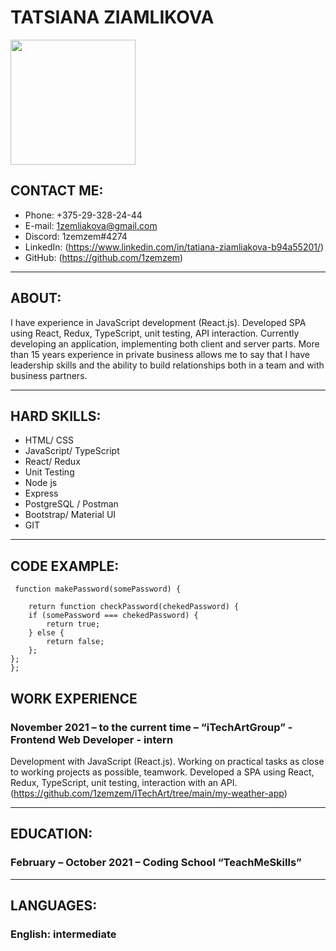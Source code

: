 # TATSIANA ZIAMLIKOVA

<img src="/rsschool-cv/photo.jpg" height="200" />

## CONTACT ME:
* Phone: +375-29-328-24-44     
* E-mail: 1zemliakova@gmail.com  
* Discord: 1zemzem#4274
* LinkedIn: (https://www.linkedin.com/in/tatiana-ziamliakova-b94a55201/)
* GitHub: (https://github.com/1zemzem)
***
## ABOUT:
I have experience in JavaScript development (React.js). 
Developed SPA using React, Redux, TypeScript, unit testing, API interaction.
Currently developing an application, implementing both client and server parts.
More than 15 years experience in private business allows me to say that I have leadership skills and the ability to build relationships both in a team and with business partners.
***
## HARD SKILLS:
* HTML/ CSS
* JavaScript/ TypeScript
* React/ Redux
* Unit Testing
* Node js
* Express 
* PostgreSQL / Postman 
* Bootstrap/ Material UI
* GIT
***
## CODE EXAMPLE:
```
 function makePassword(somePassword) {
      
    return function checkPassword(chekedPassword) {
    if (somePassword === chekedPassword) {
        return true; 
    } else {
        return false;               
    };
};
};
```
## WORK EXPERIENCE
### November 2021 – to the current time – “iTechArtGroup” - Frontend Web Developer - intern
Development with JavaScript (React.js). 
Working on practical tasks as close to working projects as possible, teamwork. 
Developed a SPA using React, Redux, TypeScript, unit testing, interaction with an API.
(https://github.com/1zemzem/ITechArt/tree/main/my-weather-app)
***
## EDUCATION:
### February – October 2021 – Coding School “TeachMeSkills”
***
## LANGUAGES:
### English: intermediate



